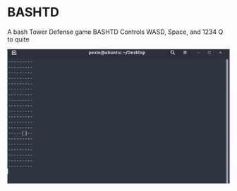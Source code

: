 # BASHTD
A bash Tower Defense game BASHTD
Controls WASD, Space, and 1234 Q to quite

![Alt Text](https://github.com/Pexie801/BASHTD/blob/master/bashtdv2.gif?raw=true)
